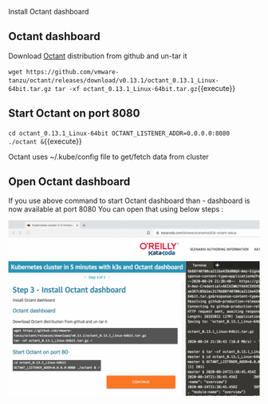 Install Octant dashboard 

## Octant dashboard 

Download [Octant](https://octant.dev/) distribution from github and un-tar it 

`
wget https://github.com/vmware-tanzu/octant/releases/download/v0.13.1/octant_0.13.1_Linux-64bit.tar.gz
tar -xf octant_0.13.1_Linux-64bit.tar.gz
`{{execute}}

## Start Octant on port 8080 

`
cd octant_0.13.1_Linux-64bit
OCTANT_LISTENER_ADDR=0.0.0.0:8080 ./octant &
`{{execute}}

Octant uses ~/.kube/config file to get/fetch data from cluster 

## Open Octant dashboard 

If you use above command to start Octant dashboard than - dashboard is now available at port 8080
You can open that using below steps : 

![How to open dashboard](./assets/openOctant.gif)